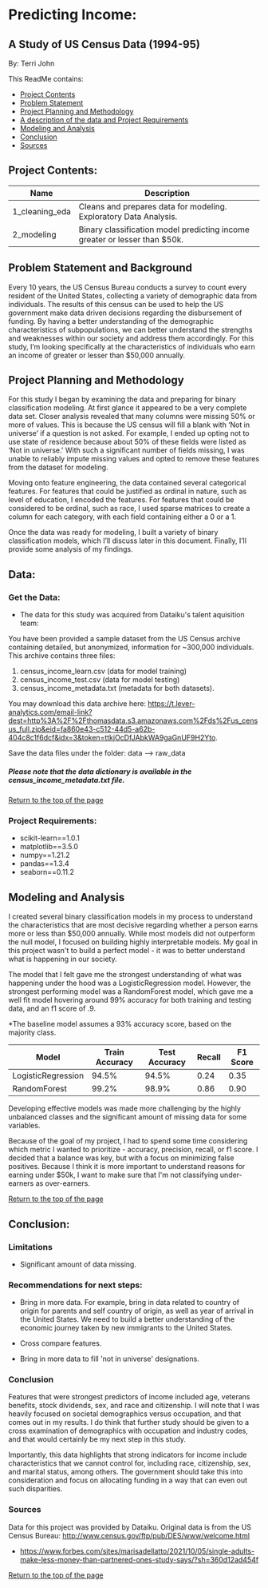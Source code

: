
# Predicting Income:
## A Study of US Census Data (1994-95)

By: Terri John


<a name="top"></a>This ReadMe contains:

* [Project Contents](#contents)
* [Problem Statement](#problemstatement)
* [Project Planning and Methodology](#planning)
* [A description of the data and Project Requirements](#data)
* [Modeling and Analysis](#model)
* [Conclusion](#conclusion)
* [Sources](#sources)



## <a name="contents"></a>Project Contents:

|Name|Description|
|---|---|
|1_cleaning_eda|Cleans and prepares data for modeling. Exploratory Data Analysis.|
|2_modeling|Binary classification model predicting income greater or lesser than $50k.|

## <a name="problemstatement"></a>Problem Statement and Background

Every 10 years, the US Census Bureau conducts a survey to count every resident of the United States, collecting a variety of demographic data from individuals. The results of this census can be used to help the US government make data driven decisions regarding the disbursement of funding. By having a better understanding of the demographic characteristics of subpopulations, we can better understand the strengths and weaknesses within our society and address them accordingly. For this study, I’m looking specifically at the characteristics of individuals who earn an income of greater or lesser than $50,000 annually.



## <a name="planning"></a>Project Planning and Methodology

For this study I began by examining the data and preparing for binary classification modeling. At first glance it appeared to be a very complete data set. Closer analysis revealed that many columns were missing 50% or more of values. This is because the US census will fill a blank with ‘Not in universe’ if a question is not asked. For example, I ended up opting not to use state of residence because about 50% of these fields were listed as ‘Not in universe.' With such a significant number of fields missing, I was unable to reliably impute missing values and opted to remove these features from the dataset for modeling.

Moving onto feature engineering, the data contained several categorical features. For features that could be justified as ordinal in nature, such as level of education, I encoded the features. For features that could be considered to be ordinal, such as race, I used sparse matrices to create a column for each category, with each field containing either a 0 or a 1.

Once the data was ready for modeling, I built a variety of binary classification models, which I’ll discuss later in this document. Finally, I’ll provide some analysis of my findings.


## <a name="data"></a>Data:

### Get the Data:
* The data for this study was acquired from Dataiku's talent aquisition team:

You have been provided a sample dataset from the US Census archive containing detailed, but anonymized, information for ~300,000 individuals. This archive contains three files:
1. census_income_learn.csv (data for model training)
2. census_income_test.csv (data for model testing)
3. census_income_metadata.txt (metadata for both datasets).

You may download this data archive here: https://t.lever-analytics.com/email-link?dest=http%3A%2F%2Fthomasdata.s3.amazonaws.com%2Fds%2Fus_census_full.zip&eid=fa860e43-c512-44d5-a62b-404c8c1f6dcf&idx=3&token=ttkjOcDfJAbkWA9gaGnUF9H2Yto.

Save the data files under the folder: data --> raw_data

##### Please note that the data dictionary is available in the census_income_metadata.txt file.

[Return to the top of the page](#top)
### Project Requirements:   

* scikit-learn==1.0.1
* matplotlib==3.5.0
* numpy==1.21.2
* pandas==1.3.4
* seaborn==0.11.2


## <a name="model"></a>Modeling and Analysis
I created several binary classification models in my process to understand the characteristics that are most decisive regarding whether a person earns more or less than $50,000 annually. While most models did not outperform the null model, I focused on building highly interpretable models. My goal in this project wasn't to build a perfect model - it was to better understand what is happening in our society.

 The model that I felt gave me the strongest understanding of what was happening under the hood was a LogisticRegression model. However, the strongest performing model was a RandomForest model, which gave me a well fit model hovering around 99% accuracy for both training and testing data, and an f1 score of .9.

*The baseline model assumes a 93% accuracy score, based on the majority class.

|Model|Train Accuracy|Test Accuracy|Recall|F1 Score|
|---|---|---|---|---|
|LogisticRegression|94.5%|94.5%|0.24|0.35|
|RandomForest|99.2%|98.9%|0.86|0.90|


Developing effective models was made more challenging by the highly unbalanced classes and the significant amount of missing data for some variables.

Because of the goal of my project, I had to spend some time considering which metric I wanted to prioritize - accuracy, precision, recall, or f1 score. I decided that a balance was key, but with a focus on minimizing false positives. Because I think it is more important to understand reasons for earning under $50k, I want to make sure that I'm not classifying under-earners as over-earners.

[Return to the top of the page](#top)

## <a name="conclusion"></a>Conclusion:
### Limitations

* Significant amount of data missing.


### Recommendations for next steps:
* Bring in more data. For example, bring in data related to country of origin for parents and self country of origin, as well as year of arrival in the United States. We need to build a better understanding of the economic journey taken by new immigrants to the United States.

* Cross compare features.

* Bring in more data to fill 'not in universe' designations.

### Conclusion

Features that were strongest predictors of income included age, veterans benefits, stock dividends, sex, and race and citizenship. I will note that I was heavily focused on societal demographics versus occupation, and that comes out in my results. I do think that further study should be given to a cross examination of demographics with occupation and industry codes, and that would certainly be my next step in this study.

Importantly, this data highlights that strong indicators for income include characteristics that we cannot control for, including race, citizenship, sex, and marital status, among others. The government should take this into consideration and focus on allocating funding in a way that can even out such disparities.

### <a name="sources"></a>Sources

Data for this project was provided by Dataiku.
Original data is from the US Census Bureau: http://www.census.gov/ftp/pub/DES/www/welcome.html

* https://www.forbes.com/sites/marisadellatto/2021/10/05/single-adults-make-less-money-than-partnered-ones-study-says/?sh=360d12ad454f

[Return to the top of the page](#top)
